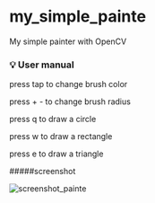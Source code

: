 # my_simple_painte
My simple painter with OpenCV

### :bulb: User manual

press tap to change brush color

press + - to change brush radius

press q to draw a circle

press w to draw a rectangle

press e to draw a triangle

#####screenshot

![screenshot_painte](https://user-images.githubusercontent.com/71507364/225652292-0c574ac4-f77c-4831-92f5-0c52d9623609.JPG)
